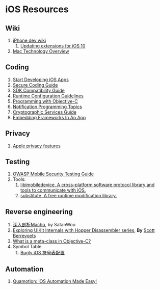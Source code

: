 # iOS Resources

## Wiki

1. [iPhone dev wiki](http://iphonedevwiki.net/index.php/Main_Page)
   1. [Updating extensions for iOS 10](http://iphonedevwiki.net/index.php/Updating_extensions_for_iOS_10)
2. [Mac Technology Overview](https://developer.apple.com/library/archive/documentation/MacOSX/Conceptual/OSX_Technology_Overview/About/About.html#//apple_ref/doc/uid/TP40001067-CH204-TPXREF101)



## Coding

1. [Start Developing iOS Apps](https://developer.apple.com/library/archive/referencelibrary/GettingStarted/DevelopiOSAppsSwift/index.html#//apple_ref/doc/uid/TP40015214)
2. [Secure Coding Guide](https://developer.apple.com/library/archive/documentation/Security/Conceptual/SecureCodingGuide/Introduction.html)
3. [SDK Compatibility Guide](https://developer.apple.com/library/archive/documentation/DeveloperTools/Conceptual/cross_development/Introduction/Introduction.html#//apple_ref/doc/uid/10000163-BCICHGIE)
4. [Runtime Configuration Guidelines](https://developer.apple.com/library/archive/documentation/MacOSX/Conceptual/BPRuntimeConfig/000-Introduction/introduction.html#//apple_ref/doc/uid/10000170i)
5. [Programming with Objective-C](https://developer.apple.com/library/archive/documentation/Cocoa/Conceptual/ProgrammingWithObjectiveC/Introduction/Introduction.html#//apple_ref/doc/uid/TP40011210-CH1-SW1)
6. [Notification Programming Topics](https://developer.apple.com/library/archive/documentation/Cocoa/Conceptual/Notifications/Introduction/introNotifications.html#//apple_ref/doc/uid/10000043-SW1)
7. [Cryptographic Services Guide](https://developer.apple.com/library/archive/documentation/Security/Conceptual/cryptoservices/Introduction/Introduction.html#//apple_ref/doc/uid/TP40011172-CH1-SW1)
8. [Embedding Frameworks In An App](https://developer.apple.com/library/archive/technotes/tn2435/_index.html)



## Privacy

1. [Apple privacy features](https://www.apple.com.cn/privacy/features/)



## Testing

1. [OWASP Mobile Security Testing Guide](https://mobile-security.gitbook.io/mobile-security-testing-guide/)
2. Tools:
   1. [libimobiledevice, A cross-platform software protocol library and tools to communicate with iOS.](http://www.libimobiledevice.org/)
   2. [substitute, A free runtime modification library.](https://github.com/comex/substitute)



## Reverse engineering

1. [深入剖析Macho](http://satanwoo.github.io/2017/06/13/Macho-1/), by SatanWoo
2. [Exploring UIKit Internals with Hopper Disassembler series](https://www.raywenderlich.com/5443810-exploring-uikit-internals-with-hopper-disassembler), **By** [Scott Berrevoets](https://www.raywenderlich.com/u/scottb)
3. [What is a meta-class in Objective-C?](https://www.cocoawithlove.com/2010/01/what-is-meta-class-in-objective-c.html)
4. Symbol Table
   1. [Bugly iOS 符号表配置](https://bugly.qq.com/docs/user-guide/symbol-configuration-ios/?v=20170912151050#app-storeappdsym)





## Automation

1. [Quamotion: iOS Automation Made Easy!](http://docs.quamotion.mobi/)





